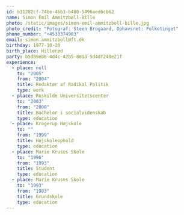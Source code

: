 ```yaml
---
id: b31282cf-74be-46b3-b480-5496aed6cb62
name: Simon Emil Ammitzbøll-Bille
photo: /static/images/simon-emil-ammitzboll-bille.jpg
photo_credit: "Fotograf: Steen Brogaard, Ophavsret: Folketinget"
phone_number: "+4533374903"
email: simon.ammitzboll@ft.dk
birthday: 1977-10-20
birth_place: Hillerød
party: b5d89eb6-4d4c-42b5-801a-5d4df240e21f
experience:
  - place: null
    to: "2005"
    from: "2004"
    title: Redaktør af Radikal Politik
    type: work
  - place: Roskilde Universitetscenter
    to: "2003"
    from: "2000"
    title: Bachelor i socialvidenskab
    type: education
  - place: Krogerup Højskole
    to: ""
    from: "1999"
    title: Højskoleophold
    type: education
  - place: Marie Kruses Skole
    to: "1996"
    from: "1993"
    title: Student
    type: education
  - place: Marie Kruses Skole
    to: "1993"
    from: "1983"
    title: Grundskole
    type: education
---
```

